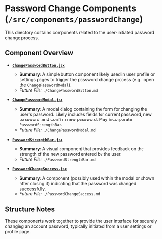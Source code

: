 # Password Change Components (`/src/components/passwordChange`)

This directory contains components related to the user-initiated password change process.

## Component Overview

- **[`ChangePasswordButton.jsx`](./ChangePasswordButton.md)**

  - **Summary:** A simple button component likely used in user profile or settings pages to trigger the password change process (e.g., open the `ChangePasswordModal`).
  - _Future File:_ `./ChangePasswordButton.md`

- **[`ChangePasswordModal.jsx`](./ChangePasswordModal.md)**

  - **Summary:** A modal dialog containing the form for changing the user's password. Likely includes fields for current password, new password, and confirm new password. May incorporate `PasswordStrengthBar`.
  - _Future File:_ `./ChangePasswordModal.md`

- **[`PasswordStrengthBar.jsx`](./PasswordStrengthBar.md)**

  - **Summary:** A visual component that provides feedback on the strength of the new password entered by the user.
  - _Future File:_ `./PasswordStrengthBar.md`

- **[`PasswordChangeSuccess.jsx`](./PasswordChangeSuccess.md)**
  - **Summary:** A component (possibly used within the modal or shown after closing it) indicating that the password was changed successfully.
  - _Future File:_ `./PasswordChangeSuccess.md`

## Structure Notes

These components work together to provide the user interface for securely changing an account password, typically initiated from a user settings or profile page.
